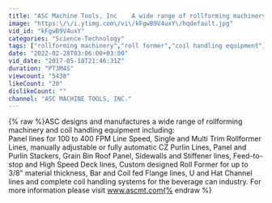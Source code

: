 ```yaml
---
title: "ASC Machine Tools, Inc    A wide range of rollforming machinery"
image: "https:\/\/i.ytimg.com\/vi\/kFgwB9V4uxY\/hqdefault.jpg"
vid_id: "kFgwB9V4uxY"
categories: "Science-Technology"
tags: ["rollforming machinery","roll former","coil handling equipment"]
date: "2022-02-28T03:06:00+03:00"
vid_date: "2017-05-18T21:46:31Z"
duration: "PT3M4S"
viewcount: "5438"
likeCount: "20"
dislikeCount: ""
channel: "ASC MACHINE TOOLS, INC."
---
```

{% raw %}ASC designs and manufactures a wide range of rollforming machinery and coil handling equipment including:<br />Panel lines for 100 to 400 FPM Line Speed, Single and Multi Trim Rollformer Lines, manually adjustable or fully automatic CZ Purlin Lines, Panel and Purlin Stackers, Grain Bin Roof Panel, Sidewalls and Stiffener lines, Feed-to-stop and High Speed Deck lines,  Custom designed Roll Former for up to 3/8&quot; material thickness, Bar and Coil fed Flange lines, U and Hat Channel lines and complete coil handling systems for the beverage can industry. For more information please visit www.ascmt.com{% endraw %}
